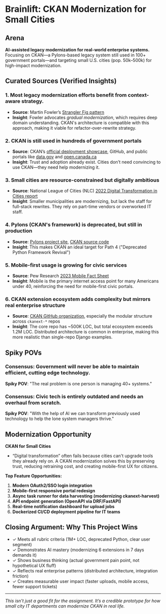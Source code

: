 # Brainlift: CKAN Modernization for Small Cities

## Arena
**AI-assisted legacy modernization for real-world enterprise systems.**  
Focusing on CKAN—a Pylons-based legacy system still used in 100+ government portals—and targeting small U.S. cities (pop. 50k–500k) for high-impact modernization.

## Curated Sources (Verified Insights)

### 1. Most legacy modernization efforts benefit from context-aware strategy.
- **Source**: Martin Fowler’s [Strangler Fig pattern](https://martinfowler.com/bliki/StranglerFigApplication.html)
- **Insight**: Fowler advocates *gradual modernization*, which requires deep domain understanding. CKAN's architecture is compatible with this approach, making it viable for refactor-over-rewrite strategy.

### 2. CKAN is still used in hundreds of government portals
- **Source**: CKAN’s [official deployment showcase](https://ckan.org/about/deployed/), GitHub, and public portals like [data.gov](https://catalog.data.gov/) and [open.canada.ca](https://open.canada.ca/data/en/dataset)
- **Insight**: Trust and adoption already exist. Cities don’t need convincing to use CKAN—they need help modernizing it.

### 3. Small cities are resource-constrained but digitally ambitious
- **Source**: National League of Cities (NLC) [2022 Digital Transformation in Cities report](https://www.nlc.org/article/2022/11/03/small-cities-are-prioritizing-digital-transformation/)
- **Insight**: Smaller municipalities are modernizing, but lack the staff for full-stack rewrites. They rely on part-time vendors or overworked IT staff.

### 4. Pylons (CKAN's framework) is deprecated, but still in production
- **Source**: [Pylons project site](https://pylonsproject.org/), [CKAN source code](https://github.com/ckan/ckan)
- **Insight**: This makes CKAN an ideal target for Path 4 ("Deprecated Python Framework Revival")

### 5. Mobile-first usage is growing for civic services
- **Source**: Pew Research [2023 Mobile Fact Sheet](https://www.pewresearch.org/internet/fact-sheet/mobile/)
- **Insight**: Mobile is the primary internet access point for many Americans under 40, reinforcing the need for mobile-first civic portals.

### 6. CKAN extension ecosystem adds complexity but mirrors real enterprise structure
- **Source**: [CKAN GitHub organization](https://github.com/ckan), especially the modular structure across `ckanext-*` repos
- **Insight**: The core repo has ~500K LOC, but total ecosystem exceeds 1.2M LOC. Distributed architecture is common in enterprise, making this more realistic than single-repo Django examples.


## Spiky POVs

### Consensus: Government will never be able to maintain efficient, cutting edge technology.
**Spiky POV**: "The real problem is one person is managing 40+ systems."

### Consensus: Civic tech is entirely outdated and needs an overhaul from scratch.
**Spiky POV**: "With the help of AI we can transform previously used technology to help the lone system managers thrive."

## Modernization Opportunity
**CKAN for Small Cities**
- “Digital transformation” often fails because cities can't upgrade tools they already rely on. A CKAN modernization solves this by preserving trust, reducing retraining cost, and creating mobile-first UX for citizens.

**Top Feature Opportunities:**
1. **Modern OAuth2/SSO login integration**
2. **Mobile-first responsive portal redesign**
3. **Async task runner for data harvesting (modernizing ckanext-harvest)**
4. **API endpoint generation (OpenAPI via DRF/FastAPI)**
5. **Real-time notification dashboard for upload jobs**
6. **Dockerized CI/CD deployment pipeline for IT teams**


## Closing Argument: Why This Project Wins
- ✓ Meets all rubric criteria (1M+ LOC, deprecated Python, clear user segment)
- ✓ Demonstrates AI mastery (modernizing 6 extensions in 7 days demands it)
- ✓ Shows business thinking (actual government pain point, not hypothetical UX fluff)
- ✓ Reflects real enterprise patterns (distributed architecture, integration friction)
- ✓ Creates measurable user impact (faster uploads, mobile access, fewer support tickets)

---
*This isn’t just a good fit for the assignment. It’s a credible prototype for how small city IT departments can modernize CKAN in real life.*

